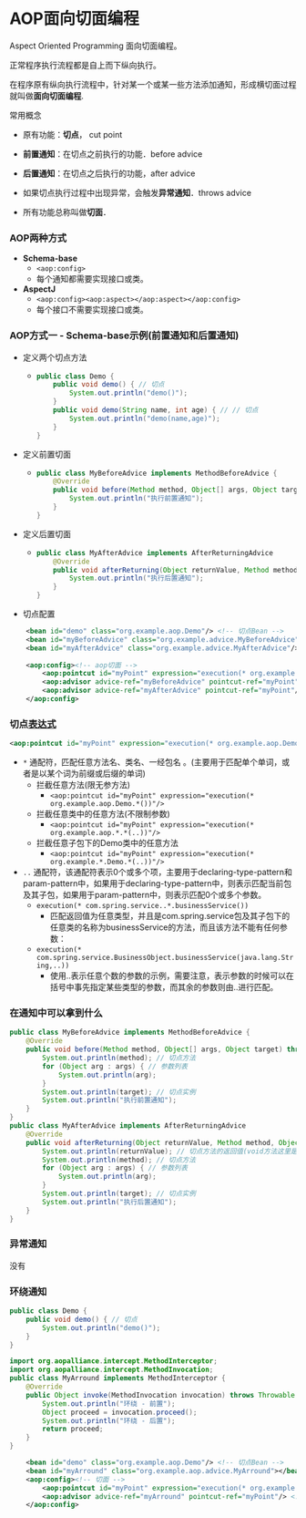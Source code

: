 # AOP面向切面编程

Aspect Oriented Programming 面向切面编程。

正常程序执行流程都是自上而下纵向执行。

在程序原有纵向执行流程中，针对某一个或某一些方法添加通知，形成横切面过程就叫做**面向切面编程**.

常用概念

- 原有功能：**切点**，	cut point

- **前置通知**：在切点之前执行的功能．before advice

- **后置通知**：在切点之后执行的功能，after advice

- 如果切点执行过程中出现异常，会触发**异常通知**．throws advice

- 所有功能总称叫做**切面**．



### AOP两种方式

- **Schema-base**
  - `<aop:config>`
  - 每个通知都需要实现接口或类。
- **AspectJ**
  - `<aop:config><aop:aspect></aop:aspect></aop:config>`
  - 每个接口不需要实现接口或类。



### AOP方式一 - Schema-base示例(前置通知和后置通知)

- 定义两个切点方法

  - ```java
    public class Demo {
        public void demo() { // 切点
            System.out.println("demo()");
        }
        public void demo(String name, int age) { // // 切点
            System.out.println("demo(name,age)");
        }
    }
    ```

- 定义前置切面

  - ```java
    public class MyBeforeAdvice implements MethodBeforeAdvice {
        @Override
        public void before(Method method, Object[] args, Object target) throws Throwable {
            System.out.println("执行前置通知");
        }
    }
    ```

- 定义后置切面

  - ```java
    public class MyAfterAdvice implements AfterReturningAdvice 
        @Override
        public void afterReturning(Object returnValue, Method method, Object[] args, Object target) throws Throwable {
            System.out.println("执行后置通知");
        }
    }
    ```

- 切点配置

```xml
    <bean id="demo" class="org.example.aop.Demo"/> <!-- 切点Bean -->
    <bean id="myBeforeAdvice" class="org.example.advice.MyBeforeAdvice"/> <!-- 前置通知Bean -->
    <bean id="myAfterAdvice" class="org.example.advice.MyAfterAdvice"/> <!-- 后置通知Bean -->
 
    <aop:config><!-- aop切面 -->
        <aop:pointcut id="myPoint" expression="execution(* org.example.aop.Demo.demo())"/><!-- 切点 -->
        <aop:advisor advice-ref="myBeforeAdvice" pointcut-ref="myPoint"/><!-- 前置通知 -->
        <aop:advisor advice-ref="myAfterAdvice" pointcut-ref="myPoint"/><!-- 后置通知 -->
    </aop:config>
```



### 切点[表达式](https://www.cnblogs.com/zhangxufeng/p/9160869.html)

```xml
<aop:pointcut id="myPoint" expression="execution(* org.example.aop.Demo.demo())"/>
```

- `*` 通配符，匹配任意方法名、类名、一经包名 。(主要用于匹配单个单词，或者是以某个词为前缀或后缀的单词)
  - 拦截任意方法(限无参方法)
    - `<aop:pointcut id="myPoint" expression="execution(* org.example.aop.Demo.*())"/>`
  - 拦截任意类中的任意方法(不限制参数)
    - `<aop:pointcut id="myPoint" expression="execution(* org.example.aop.*.*(..))"/>`
  - 拦截任意子包下的Demo类中的任意方法
    - `<aop:pointcut id="myPoint" expression="execution(* org.example.*.Demo.*(..))"/>`
- `..` 通配符，该通配符表示0个或多个项，主要用于declaring-type-pattern和param-pattern中，如果用于declaring-type-pattern中，则表示匹配当前包及其子包，如果用于param-pattern中，则表示匹配0个或多个参数。
  - `execution(* com.spring.service..*.businessService())`
    - 匹配返回值为任意类型，并且是com.spring.service包及其子包下的任意类的名称为businessService的方法，而且该方法不能有任何参数：
  - `execution(* com.spring.service.BusinessObject.businessService(java.lang.String,..))`
    - 使用..表示任意个数的参数的示例，需要注意，表示参数的时候可以在括号中事先指定某些类型的参数，而其余的参数则由..进行匹配。



### 在通知中可以拿到什么

```java
public class MyBeforeAdvice implements MethodBeforeAdvice {
    @Override
    public void before(Method method, Object[] args, Object target) throws Throwable {
        System.out.println(method); // 切点方法
        for (Object arg : args) { // 参数列表
            System.out.println(arg);
        }
        System.out.println(target); // 切点实例
        System.out.println("执行前置通知");
    }
}
public class MyAfterAdvice implements AfterReturningAdvice 
    @Override
    public void afterReturning(Object returnValue, Method method, Object[] args, Object target) throws Throwable {
        System.out.println(returnValue); // 切点方法的返回值(void方法这里是null)
        System.out.println(method); // 切点方法
        for (Object arg : args) { // 参数列表
            System.out.println(arg);
        }
        System.out.println(target); // 切点实例
        System.out.println("执行后置通知");
    }
}
```





### 异常通知

没有

### 环绕通知

```java
public class Demo {
    public void demo() { // 切点
        System.out.println("demo()");
    }
}
```

```java
import org.aopalliance.intercept.MethodInterceptor;
import org.aopalliance.intercept.MethodInvocation;
public class MyArround implements MethodInterceptor {
    @Override
    public Object invoke(MethodInvocation invocation) throws Throwable {
        System.out.println("环绕 - 前置");
        Object proceed = invocation.proceed();
        System.out.println("环绕 - 后置");
        return proceed;
    }
}
```

```xml
    <bean id="demo" class="org.example.aop.Demo"/> <!-- 切点Bean -->
    <bean id="myArround" class="org.example.aop.advice.MyArround"></bean> <!-- 环绕通知Bean -->
    <aop:config><!-- 切面 -->
        <aop:pointcut id="myPoint" expression="execution(* org.example.aop.Demo.*(..))"/> <!-- 切点 -->
        <aop:advisor advice-ref="myArround" pointcut-ref="myPoint"/> <!-- 环绕通知 -->
    </aop:config>
```

